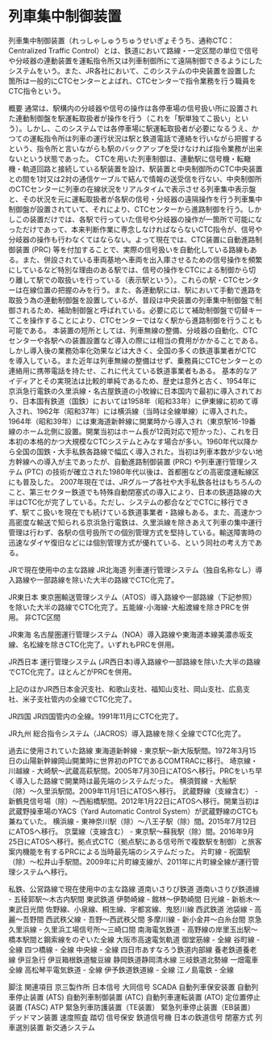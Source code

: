 # 列車集中制御装置

列車集中制御装置（れっしゃしゅうちゅうせいぎょそうち、通称CTC：Centralized Traffic Control）とは、鉄道において路線・一定区間の単位で信号や分岐器の連動装置を運転指令所又は列車制御所にて遠隔制御できるようにしたシステムをいう。また、JR各社において、このシステムの中央装置を設置した箇所は一般的にCTCセンターとよばれ、CTCセンターで指令業務を行う職員をCTC指令という。

概要
通常は、駅構内の分岐器や信号の操作は各停車場の信号扱い所に設置された連動制御盤を駅運転取扱者が操作を行う（これを「駅単独てこ扱い」という）。しかし、このシステムでは各停車場に駅運転取扱者が必要になるうえ、かつての運転指令所は列車の運行状況は駅と鉄道電話で連絡を行いながら把握するという、指令所と言いながらも駅のバックアップを受けなければ指令業務が出来ないという状態であった。
CTCを用いた列車制御は、連動駅に信号機・転轍機・軌道回路と接続している駅装置を設け、駅装置と中央制御所のCTC中央装置との間を1対又は2対の通信ケーブルで結んで情報の送受信を行ない、中央制御所のCTCセンターに列車の在線状況をリアルタイムで表示させる列車集中表示盤と、その状況を元に運転取扱者が各駅の信号・分岐器の遠隔操作を行う列車集中制御盤が設置されていて、それにより、CTCセンターから進路制御を行う。しかしこの装置だけでは、各駅で行っていた信号や分岐器の操作が一箇所で可能になっただけであって、本来判断作業に専念しなければならないCTC指令が、信号や分岐器の操作も行わなくてはならない。よって現在では、CTC装置に自動進路制御装置 (PRC) 等を付加することで、実際の信号扱いを自動化している路線もある。また、併設されている車両基地へ車両を出入庫させるための信号操作を頻繁にしているなど特別な理由のある駅では、信号の操作をCTCによる制御から切り離して駅での取扱いを行っている（表示駅という）。これらの駅・CTCセンターは在線位置の把握のみを行う。また、各連動駅には、駅において手動で進路を取扱う為の連動制御盤を設置しているが、普段は中央装置の列車集中制御盤で制御されるため、補助制御盤と呼ばれている。必要に応じて補助制御盤で切替キーてこを操作することにより、CTCセンターではなく駅から進路制御を行うことも可能である。
本装置の短所としては、列車無線の整備、分岐器の自動化、CTCセンターや各駅への装置設置など導入の際には相当の費用がかかることである。しかし導入後の業務効率化効果などは大きく、全国の多くの鉄道事業者がCTCを導入している。また近年は列車無線の整備はせず、乗務員にCTCセンターとの連絡用に携帯電話を持たせ、これに代えている鉄道事業者もある。
基本的なアイディアとその実現法は比較的単純であるため、歴史は意外と古く、1954年に京浜急行電鉄の久里浜線・名古屋鉄道の小牧線に日本国内で最初に導入されており、日本国有鉄道（国鉄）においては1958年（昭和33年）に伊東線に初めて導入され、1962年（昭和37年）には横浜線（当時は全線単線）に導入された。1964年（昭和39年）には東海道新幹線に開業時から導入され（東京駅16-19番線のホーム北側に設置。開業当初はホーム長が12両対応で短かった）、これを日本初の本格的かつ大規模なCTCシステムとみなす場合が多い。1960年代以降から全国の国鉄・大手私鉄各路線で幅広く導入された。当初は列車本数が少ない地方幹線への導入が主であったが、自動進路制御装置 (PRC) や列車運行管理システム (PTC) の技術が確立された1980年代以後は、首都圏などの高密度運転線区にも普及した。
2007年現在では、JRグループ各社や大手私鉄各社はもちろんのこと、第三セクター鉄道でも特殊自動閉塞式の導入により、日本の鉄道路線の大半はCTC化が完了している。ただし、システムの都合などでCTCに移行できず、駅てこ扱いを現在でも続けている鉄道事業者・路線もある。また、高速かつ高密度な輸送で知られる京浜急行電鉄は、久里浜線を除きあえて列車の集中運行管理は行わず、各駅の信号扱所での個別管理方式を堅持している。輸送障害時の迅速なダイヤ復旧などには個別管理方式が優れている、という同社の考え方である。

JRで現在使用中の主な路線
JR北海道
列車運行管理システム（独自名称なし）導入路線や一部路線を除いた大半の路線でCTC化完了。

JR東日本
東京圏輸送管理システム（ATOS）導入路線や一部路線（下記参照）を除いた大半の路線でCTC化完了。五能線･小海線･大船渡線を除きPRCを併用。
非CTC区間

JR東海
名古屋圏運行管理システム（NOA）導入路線や東海道本線美濃赤坂支線、名松線を除きCTC化完了。いずれもPRCを併用。

JR西日本
運行管理システム (JR西日本)導入路線や一部路線を除いた大半の路線でCTC化完了。ほとんどがPRCを併用。

上記のほかJR西日本金沢支社、和歌山支社、福知山支社、岡山支社、広島支社、米子支社管内の全線でCTC化完了。

JR四国
JR四国管内の全線。1991年11月にCTC化完了。

JR九州
総合指令システム（JACROS）導入路線を除く全線でCTC化完了。

過去に使用されていた路線
東海道新幹線 - 東京駅〜新大阪駅間。1972年3月15日の山陽新幹線岡山開業時に世界初のPTCであるCOMTRACに移行。
埼京線・川越線 - 大崎駅〜武蔵高萩駅間。2005年7月30日にATOSへ移行。PRCをいち早く導入した路線で開業時は最先端のシステムだった。
横須賀線 - 大船駅（除）〜久里浜駅間。2009年11月1日にATOSへ移行。
武蔵野線（支線含む） - 新鶴見信号場（除）〜西船橋駅間。2012年1月22日にATOSへ移行。開業当初は武蔵野操車場のYACS（Yard Automatic Control System）が武蔵野線のCTCも兼ねていた。
横浜線 - 東神奈川駅（除）〜八王子駅（除）間。2015年7月12日にATOSへ移行。
京葉線（支線含む） - 東京駅〜蘇我駅（除）間。2016年9月25日にATOSへ移行。拠点式CTC（拠点駅にある信号所で複数駅を制御）と旅客案内機能を有するPRCによる当時最先端のシステムだった。
片町線 - 祝園駅（除）〜松井山手駅間。2009年に片町線支線が、2011年に片町線全線が運行管理システムへ移行。

私鉄、公営路線で現在使用中の主な路線
道南いさりび鉄道
道南いさりび鉄道線 - 五稜郭駅〜木古内駅間
東武鉄道
伊勢崎線 - 館林〜伊勢崎間
日光線 - 新栃木〜東武日光間
佐野線、小泉線、桐生線、宇都宮線、鬼怒川線
西武鉄道
池袋線 - 高麗〜吾野間
西武秩父線 - 吾野〜西武秩父間
多摩川線 - 新小金井〜白糸台間
京急久里浜線 - 久里浜工場信号所〜三崎口間
南海電気鉄道 - 高野線の岸里玉出駅〜橋本駅間と鋼索線をのぞいた全線
大阪市高速電気軌道
御堂筋線 - 全線
谷町線 - 全線
四つ橋線 - 全線
中央線 - 全線
四日市あすなろう鉄道内部線
養老鉄道養老線
伊豆急行
伊豆箱根鉄道駿豆線
静岡鉄道静岡清水線
三岐鉄道北勢線
一畑電車全線
高松琴平電気鉄道 - 全線
伊予鉄道鉄道線 - 全線
江ノ島電鉄 - 全線

脚注
関連項目
京三製作所
日本信号
大同信号
SCADA
自動列車保安装置
自動列車停止装置 (ATS)
自動列車制御装置 (ATC)
自動列車運転装置 (ATO)
定位置停止装置 (TASC)
ATP
緊急列車防護装置（TE装置）
緊急列車停止装置（EB装置）
デッドマン装置
速度照査
踏切
信号保安
鉄道信号機
日本の鉄道信号
閉塞方式
列車選別装置
新交通システム